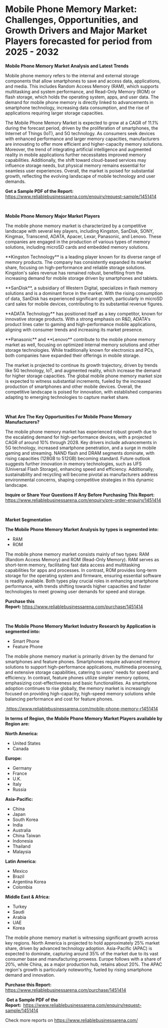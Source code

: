 <p><h1>Mobile Phone Memory Market: Challenges, Opportunities, and Growth Drivers and Major Market Players forecasted for period from 2025 - 2032</h1></p><p><strong>Mobile Phone Memory Market Analysis and Latest Trends</strong></p>
<p><p>Mobile phone memory refers to the internal and external storage components that allow smartphones to save and access data, applications, and media. This includes Random Access Memory (RAM), which supports multitasking and system performance, and Read-Only Memory (ROM) or flash storage, which holds the operating system, apps, and user data. The demand for mobile phone memory is directly linked to advancements in smartphone technology, increasing data consumption, and the rise of applications requiring larger storage capacities.</p><p>The Mobile Phone Memory Market is expected to grow at a CAGR of 11.1% during the forecast period, driven by the proliferation of smartphones, the Internet of Things (IoT), and 5G technology. As consumers seek devices with enhanced performance and larger memory capacities, manufacturers are innovating to offer more efficient and higher-capacity memory solutions. Moreover, the trend of integrating artificial intelligence and augmented reality in mobile applications further necessitates improved memory capabilities. Additionally, the shift toward cloud-based services may influence storage needs, but physical memory remains essential for seamless user experiences. Overall, the market is poised for substantial growth, reflecting the evolving landscape of mobile technology and user demands.</p></p>
<p><strong>Get a Sample PDF of the Report:&nbsp;</strong> <a href="https://www.reliablebusinessarena.com/enquiry/request-sample/1451414?utm_campaign=2039&utm_medium=2&utm_source=Github&utm_content=ia&utm_term=11022025&utm_id=mobile-phone-memory">https://www.reliablebusinessarena.com/enquiry/request-sample/1451414</a></p>
<p>&nbsp;</p>
<p><strong>Mobile Phone Memory Major Market Players</strong></p>
<p><p>The mobile phone memory market is characterized by a competitive landscape with several key players, including Kingston, SanDisk, SONY, Kingmax, Transcend, ADATA, Apacer, Lexar, Panasonic, and Lenovo. These companies are engaged in the production of various types of memory solutions, including microSD cards and embedded memory solutions.</p><p>**Kingston Technology** is a leading player known for its diverse range of memory products. The company has consistently expanded its market share, focusing on high-performance and reliable storage solutions. Kingston's sales revenue has remained robust, benefiting from the increasing demand for mobile storage driven by smartphones and tablets.</p><p>**SanDisk**, a subsidiary of Western Digital, specializes in flash memory solutions and is a dominant force in the market. With the rising consumption of data, SanDisk has experienced significant growth, particularly in microSD card sales for mobile devices, contributing to its substantial revenue figures.</p><p>**ADATA Technology** has positioned itself as a key competitor, known for innovative storage products. With a strong emphasis on R&D, ADATA's product lines cater to gaming and high-performance mobile applications, aligning with consumer trends and increasing its market presence.</p><p>**Panasonic** and **Lenovo** contribute to the mobile phone memory market as well, focusing on optimized internal memory solutions and other storage technologies. While traditionally known for electronics and PCs, both companies have expanded their offerings in mobile storage.</p><p>The market is projected to continue its growth trajectory, driven by trends like 5G technology, IoT, and augmented reality, which increase the demand for higher storage capacities. The global mobile phone memory market size is expected to witness substantial increments, fueled by the increased production of smartphones and other mobile devices. Overall, the competitive landscape is poised for innovation, with established companies adapting to emerging technologies to capture market share.</p></p>
<p>&nbsp;</p>
<p><strong>What Are The Key Opportunities For Mobile Phone Memory Manufacturers?</strong></p>
<p><p>The mobile phone memory market has experienced robust growth due to the escalating demand for high-performance devices, with a projected CAGR of around 10% through 2028. Key drivers include advancements in 5G technology, increased smartphone penetration, and a surge in mobile gaming and streaming. NAND flash and DRAM segments dominate, with rising capacities (128GB to 512GB) becoming standard. Future outlook suggests further innovation in memory technologies, such as UFS (Universal Flash Storage), enhancing speed and efficiency. Additionally, sustainability and recycling will become pivotal as manufacturers address environmental concerns, shaping competitive strategies in this dynamic landscape.</p></p>
<p><strong>Inquire or Share Your Questions If Any Before Purchasing This Report:</strong> <a href="https://www.reliablebusinessarena.com/enquiry/pre-order-enquiry/1451414?utm_campaign=2039&utm_medium=2&utm_source=Github&utm_content=ia&utm_term=11022025&utm_id=mobile-phone-memory">https://www.reliablebusinessarena.com/enquiry/pre-order-enquiry/1451414</a></p>
<p>&nbsp;</p>
<p><strong>Market Segmentation</strong></p>
<p><strong>The Mobile Phone Memory Market Analysis by types is segmented into:</strong></p>
<p><ul><li>RAM</li><li>ROM</li></ul></p>
<p><p>The mobile phone memory market consists mainly of two types: RAM (Random Access Memory) and ROM (Read-Only Memory). RAM serves as short-term memory, facilitating fast data access and multitasking capabilities for apps and processes. In contrast, ROM provides long-term storage for the operating system and firmware, ensuring essential software is readily available. Both types play crucial roles in enhancing smartphone performance, with trends shifting towards higher capacities and faster technologies to meet growing user demands for speed and storage.</p></p>
<p><strong>Purchase this Report:&nbsp;</strong><a href="https://www.reliablebusinessarena.com/purchase/1451414?utm_campaign=2039&utm_medium=2&utm_source=Github&utm_content=ia&utm_term=11022025&utm_id=mobile-phone-memory">https://www.reliablebusinessarena.com/purchase/1451414</a></p>
<p>&nbsp;</p>
<p><strong>The Mobile Phone Memory Market Industry Research by Application is segmented into:</strong></p>
<p><ul><li>Smart Phone</li><li>Feature Phone</li></ul></p>
<p><p>The mobile phone memory market is primarily driven by the demand for smartphones and feature phones. Smartphones require advanced memory solutions to support high-performance applications, multimedia processing, and extensive storage capabilities, catering to users' needs for speed and efficiency. In contrast, feature phones utilize simpler memory options, emphasizing cost-effectiveness and basic functionalities. As smartphone adoption continues to rise globally, the memory market is increasingly focused on providing high-capacity, high-speed memory solutions while balancing performance and cost for feature phones.</p></p>
<p><a href="https://www.reliablebusinessarena.com/mobile-phone-memory-r1451414?utm_campaign=2039&utm_medium=2&utm_source=Github&utm_content=ia&utm_term=11022025&utm_id=mobile-phone-memory">&nbsp;https://www.reliablebusinessarena.com/mobile-phone-memory-r1451414</a></p>
<p><strong>In terms of Region, the Mobile Phone Memory Market Players available by Region are:</strong></p>
<p>
    <p> <strong> North America: </strong>
        <ul>
            <li>United States</li>
            <li>Canada</li>
        </ul>
        </p> 
    <p> <strong> Europe: </strong>
        <ul>
            <li>Germany</li>
            <li>France</li>
            <li>U.K.</li>
            <li>Italy</li>
            <li>Russia</li>
        </ul>
        </p> 
    <p> <strong> Asia-Pacific: </strong>
        <ul>
            <li>China</li>
            <li>Japan</li>
            <li>South Korea</li>
            <li>India</li>
            <li>Australia</li>
            <li>China Taiwan</li>
            <li>Indonesia</li>
            <li>Thailand</li>
            <li>Malaysia</li>
        </ul>
        </p> 
    <p> <strong> Latin America: </strong>
        <ul>
            <li>Mexico</li>
            <li>Brazil</li>
            <li>Argentina Korea</li>
            <li>Colombia</li>
        </ul>
        </p> 
    <p> <strong> Middle East & Africa: </strong>
        <ul>
            <li>Turkey</li>
            <li>Saudi</li>
            <li>Arabia</li>
            <li>UAE</li>
            <li>Korea</li>
        </ul>
    </p>
    </p>
<p><p>The mobile phone memory market is witnessing significant growth across key regions. North America is projected to hold approximately 25% market share, driven by advanced technology adoption. Asia-Pacific (APAC) is expected to dominate, capturing around 35% of the market due to its vast consumer base and manufacturing prowess. Europe follows with a share of 20%, while China, as a major production hub, retains about 20%. The APAC region's growth is particularly noteworthy, fueled by rising smartphone demand and innovation.</p></p>
<p><strong>Purchase this Report: </strong><a href="https://www.reliablebusinessarena.com/purchase/1451414?utm_campaign=2039&utm_medium=2&utm_source=Github&utm_content=ia&utm_term=11022025&utm_id=mobile-phone-memory">https://www.reliablebusinessarena.com/purchase/1451414</a></p>
<p>&nbsp;<strong>Get a Sample PDF of the Report:&nbsp;&nbsp;</strong><a href="https://www.reliablebusinessarena.com/enquiry/request-sample/1451414?utm_campaign=2039&utm_medium=2&utm_source=Github&utm_content=ia&utm_term=11022025&utm_id=mobile-phone-memory">https://www.reliablebusinessarena.com/enquiry/request-sample/1451414</a></p>
<p><strong></strong></p>
<p>Check more reports on <a href="https://www.reliablebusinessarena.com/?utm_campaign=2039&utm_medium=2&utm_source=Github&utm_content=ia&utm_term=11022025&utm_id=mobile-phone-memory">https://www.reliablebusinessarena.com/</a></p>